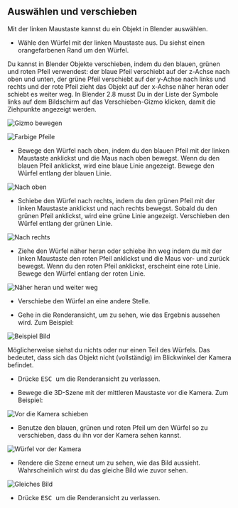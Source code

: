## Auswählen und verschieben

Mit der linken Maustaste kannst du ein Objekt in Blender auswählen.

+ Wähle den Würfel mit der linken Maustaste aus. Du siehst einen orangefarbenen Rand um den Würfel.

Du kannst in Blender Objekte verschieben, indem du den blauen, grünen und roten Pfeil verwendest: der blaue Pfeil verschiebt auf der z-Achse nach oben und unten, der grüne Pfeil verschiebt auf der y-Achse nach links und rechts und der rote Pfeil zieht das Objekt auf der x-Achse näher heran oder schiebt es weiter weg. In Blender 2.8 musst Du in der Liste der Symbole links auf dem Bildschirm auf das Verschieben-Gizmo klicken, damit die Ziehpunkte angezeigt werden.

![Gizmo bewegen](images/move-gizmo.png)

![Farbige Pfeile](images/coloured-handles.png)

+ Bewege den Würfel nach oben, indem du den blauen Pfeil mit der linken Maustaste anklickst und die Maus nach oben bewegst. Wenn du den blauen Pfeil anklickst, wird eine blaue Linie angezeigt. Bewege den Würfel entlang der blauen Linie.

![Nach oben](images/move-up.png)

+ Schiebe den Würfel nach rechts, indem du den grünen Pfeil mit der linken Maustaste anklickst und nach rechts bewegst. Sobald du den grünen Pfeil anklickst, wird eine grüne Linie angezeigt. Verschieben den Würfel entlang der grünen Linie.

![Nach rechts](images/move-right.png)

+ Ziehe den Würfel näher heran oder schiebe ihn weg indem du mit der linken Maustaste den roten Pfeil anklickst und die Maus vor- und zurück bewegst. Wenn du den roten Pfeil anklickst, erscheint eine rote Linie. Bewege den Würfel entlang der roten Linie.

![Näher heran und weiter weg](images/move-in-and-out.png)

+ Verschiebe den Würfel an eine andere Stelle.

+ Gehe in die Renderansicht, um zu sehen, wie das Ergebnis aussehen wird. Zum Beispiel:

![Beispiel Bild](images/example-render.png)

Möglicherweise siehst du nichts oder nur einen Teil des Würfels. Das bedeutet, dass sich das Objekt nicht (vollständig) im Blickwinkel der Kamera befindet.

+ Drücke <kbd> ESC </kbd> um die Renderansicht zu verlassen.

+ Bewege die 3D-Szene mit der mittleren Maustaste vor die Kamera. Zum Beispiel:

![Vor die Kamera schieben](images/move-behind-camera.png)

+ Benutze den blauen, grünen und roten Pfeil um den Würfel so zu verschieben, dass du ihn vor der Kamera sehen kannst.

![Würfel vor der Kamera](images/cube-behind-camera.png)

+ Rendere die Szene erneut um zu sehen, wie das Bild aussieht. Wahrscheinlich wirst du das gleiche Bild wie zuvor sehen.

![Gleiches Bild](images/same-image.png)

+ Drücke <kbd> ESC </kbd> um die Renderansicht zu verlassen.